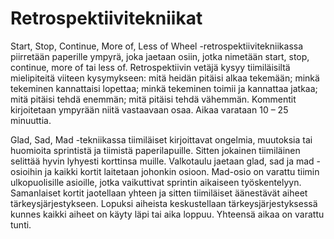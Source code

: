 # Retrospektiivitekniikat

Start, Stop, Continue, More of, Less of Wheel -retrospektiivitekniikassa piirretään paperille ympyrä, joka jaetaan osiin, jotka nimetään start, stop, continue, more of tai less of. Retrospektiivin vetäjä kysyy tiimiläisiltä mielipiteitä viiteen kysymykseen: mitä heidän pitäisi alkaa tekemään; minkä tekeminen kannattaisi lopettaa; minkä tekeminen toimii ja kannattaa jatkaa; mitä pitäisi tehdä enemmän; mitä pitäisi tehdä vähemmän. Kommentit kirjoitetaan ympyrään niitä vastaavaan osaa. Aikaa varataan 10 – 25 minuuttia.

Glad, Sad, Mad -tekniikassa tiimiläiset kirjoittavat ongelmia, muutoksia tai huomioita sprintistä ja tiimistä paperilapuille. Sitten jokainen tiimiläinen selittää hyvin lyhyesti korttinsa muille. Valkotaulu jaetaan glad, sad ja mad -osioihin ja kaikki kortit laitetaan johonkin osioon. Mad-osio on varattu tiimin ulkopuolisille asioille, jotka vaikuttivat sprintin aikaiseen työskentelyyn. Samanlaiset kortit jaotellaan yhteen ja sitten tiimiläiset äänestävät aiheet tärkeysjärjestykseen. Lopuksi aiheista keskustellaan tärkeysjärjestyksessä kunnes kaikki aiheet on käyty läpi tai aika loppuu. Yhteensä aikaa on varattu tunti.
